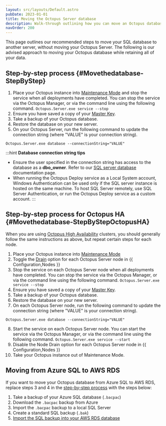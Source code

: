 ```yaml
---
layout: src/layouts/Default.astro
pubDate: 2023-01-01
title: Moving the Octopus Server database
description: Walk-through outlining how you can move an Octopus database from one server to another.
navOrder: 200
---
```


This page outlines our recommended steps to move your SQL database to another server, without moving your Octopus Server. The following is our advised approach to moving your Octopus database while retaining all of your data.

## Step-by-step process {#Movethedatabase-StepByStep}
1. Place your Octopus instance into [Maintenance Mode](/docs/administration/managing-infrastructure/maintenance-mode/) and stop the service when all deployments have completed. You can stop the service via the Octopus Manager, or via the command line using the following command.
`Octopus.Server.exe service --stop`
2. Ensure you have saved a copy of your [Master Key](/docs/security/data-encryption/#Securityandencryption-YourMasterKey).
3. Take a backup of your Octopus database.
4. Restore the database on your new server.
5. On your Octopus Server, run the following command to update the connection string (where "VALUE" is your connection string).
```
Octopus.Server.exe database --connectionString="VALUE"
```
:::hint
**Database connection string tips**
- Ensure the user specified in the connection string has access to the database as a **dbo_owner**. Refer to our [SQL server database](/docs/installation/sql-server-database/) documentation page.
- When running the Octopus Deploy service as a Local System account, Windows Authentication can be used only if the SQL server instance is hosted on the same machine. To host SQL Server remotely, use SQL Server Authentication, or run the Octopus Deploy service as a custom account.
:::

## Step-by-step process for Octopus HA {#Movethedatabase-StepByStepOctopusHA}

When you are using [Octopus High Availability](/docs/administration/high-availability/) clusters, you should generally follow the same instructions as above, but repeat certain steps for each node.

1. Place your Octopus instance into [Maintenance Mode](/docs/administration/managing-infrastructure/maintenance-mode/)
2. Toggle the [Drain](/docs/administration/high-availability/maintain/maintain-high-availability-nodes/) option for each Octopus Server node in {{ Configuration,Nodes }}
3. Stop the service on each Octopus Server node when all deployments have completed. You can stop the service via the Octopus Manager, or via the command line using the following command.
`Octopus.Server.exe service --stop`
4. Ensure you have saved a copy of your [Master Key](/docs/security/data-encryption/#Securityandencryption-YourMasterKey).
5. Take a backup of your Octopus database.
6. Restore the database on your new server.
7. On each Octopus Server node, run the following command to update the connection string (where "VALUE" is your connection string).
```
Octopus.Server.exe database --connectionString="VALUE"
```
8. Start the service on each Octopus Server node. You can start the service via the Octopus Manager, or via the command line using the following command.
`Octopus.Server.exe service --start`
9. Disable the Node Drain option for each Octopus Server node in {{ Configuration,Nodes }}
10. Take your Octopus instance out of Maintenance Mode.

## Moving from Azure SQL to AWS RDS

If you want to move your Octopus database from Azure SQL to AWS RDS, replace steps 3 and 4 in the [step-by-step process](/docs/administration/managing-infrastructure/moving-your-octopus/move-the-database/#Movethedatabase-StepByStep) with the steps below:

1. Take a backup of your Azure SQL database (`.bacpac`)
2. Download the `.bacpac` backup from Azure
3. Import the `.bacpac` backup to a local SQL Server
4. Create a standard SQL backup (`.bak`)
5. [Import the SQL backup into your AWS RDS database](https://docs.aws.amazon.com/AmazonRDS/latest/UserGuide/SQLServer.Procedural.Importing.html)
